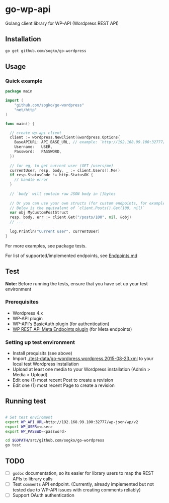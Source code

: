 # go-wp-api
Golang client library for WP-API (Wordpress REST API)


## Installation

```bash
go get github.com/sogko/go-wordpress

```

## Usage

### Quick example
```go
package main

import (
	"github.com/sogko/go-wordpress"
	"net/http"
)

func main() {

  // create wp-api client
  client := wordpress.NewClient(&wordpress.Options{
    BaseAPIURL: API_BASE_URL, // example: `http://192.168.99.100:32777/wp-json/wp/v2`
    Username:   USER,
    Password:   PASSWORD,
  })
  	
  // for eg, to get current user (GET /users/me)
  currentUser, resp, body, _ := client.Users().Me()
  if resp.StatusCode != http.StatusOK {
    // handle error
  }
  
  // `body` will contain raw JSON body in []bytes
  
  // Or you can use your own structs (for custom endpoints, for example)
  // Below is the equivalent of `client.Posts().Get(100, nil)`
  var obj MyCustomPostStruct
  resp, body, err := client.Get("/posts/100", nil, &obj)
  // ...
  
  log.Println("Current user", currentUser)
}

```
For more examples, see package tests.

For list of supported/implemented endpoints, see [Endpoints.md](./endpoints.md)


## Test
__Note:__
Before running the tests, ensure that you have set up your test environment


### Prerequisites
- Wordpress 4.x
- WP-API plugin
- WP-API's BasicAuth plugin (for authentication)
- [WP REST API Meta Endpoints plugin](https://github.com/WP-API/wp-api-meta-endpoints) (for Meta endpoints)

### Setting up test environment
- Install prequisits (see above)
- Import [./test-data/go-wordpress.wordpress.2015-08-23.xml](./test-data/go-wordpress.wordpress.2015-08-23.xml) to your local test Wordpress installation
- Upload at least one media to your Wordpress installation (Admin > Media > Upload)
- Edit one (1) most recent Post to create a revision
- Edit one (1) most recent Page to create a revision

## Running test


```bash

# Set test enviroment
export WP_API_URL=http://192.168.99.100:32777/wp-json/wp/v2
export WP_USER=<user>
export WP_PASSWD=<password>

cd $GOPATH/src/github.com/sogko/go-wordpress
go test

```

## TODO
- [ ] `godoc` documentation, so its easier for library users to map the REST APIs to library calls 
- [ ] Test `comments` API endpoint. (Currently, already implemented but not tested due to WP-API issues with creating comments reliably)
- [ ] Support OAuth authentication

